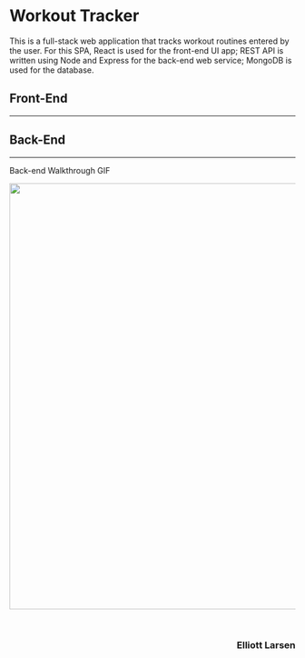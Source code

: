 # Workout Tracker

This is a full-stack web application that tracks workout routines entered by the user.  For this SPA, React is used for the front-end UI app; REST API is written using Node and Express for the back-end web service; MongoDB is used for the database.

## Front-End
---

## Back-End
---

Back-end Walkthrough GIF

<image src = "http://g.recordit.co/V4A2VinbOE.gif" width = 750><br>

<br>
<h3 align= "right"> Elliott Larsen </h3>